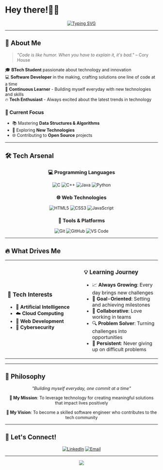 # Hey there!👋🏻

<div align="center">
  
 [![Typing SVG](https://readme-typing-svg.herokuapp.com?font=Times+New+Roman&weight=1200&size=30&duration=6000&pause=500&color=F720E2&width=435&lines=I'm+Pragati+Mishra%F0%9F%91%A9%F0%9F%8F%BB%E2%80%8D%F0%9F%92%BB)](https://git.io/typing-svg)
  
</div>

---

## 🌟 About Me

> *"Code is like humor. When you have to explain it, it's bad."* – Cory House

🎓 **BTech Student** passionate about technology and innovation  
💻 **Software Developer** in the making, crafting solutions one line of code at a time  
🌱 **Continuous Learner** - Building myself everyday with new technologies and skills  
🔥 **Tech Enthusiast** - Always excited about the latest trends in technology  

### 🎯 Current Focus
- 📚 Mastering **Data Structures & Algorithms**
- 🔬 Exploring **New Technologies**
- 🌐 Contributing to **Open Source** projects

---

## 🛠️ Tech Arsenal

<div align="center">

### 💻 Programming Languages
![C](https://img.shields.io/badge/C-00599C?style=for-the-badge&logo=c&logoColor=white)
![C++](https://img.shields.io/badge/C++-00599C?style=for-the-badge&logo=cplusplus&logoColor=white)
![Java](https://img.shields.io/badge/Java-ED8B00?style=for-the-badge&logo=openjdk&logoColor=white)
![Python](https://img.shields.io/badge/Python-3776AB?style=for-the-badge&logo=python&logoColor=white)

### 🌐 Web Technologies
![HTML5](https://img.shields.io/badge/HTML5-E34F26?style=for-the-badge&logo=html5&logoColor=white)
![CSS3](https://img.shields.io/badge/CSS3-1572B6?style=for-the-badge&logo=css3&logoColor=white)
![JavaScript](https://img.shields.io/badge/JavaScript-F7DF1E?style=for-the-badge&logo=javascript&logoColor=black)

### 🔧 Tools & Platforms
![Git](https://img.shields.io/badge/Git-F05032?style=for-the-badge&logo=git&logoColor=white)
![GitHub](https://img.shields.io/badge/GitHub-100000?style=for-the-badge&logo=github&logoColor=white)
![VS Code](https://img.shields.io/badge/VS_Code-0078D4?style=for-the-badge&logo=visual%20studio%20code&logoColor=white)

</div>

---

## 🔥 What Drives Me

<table>
<tr>
<td width="50%">

### 🚀 **Tech Interests**
- 🤖 **Artificial Intelligence**
- ☁️ **Cloud Computing**
- 📱 **Web Development**
- 🔐 **Cybersecurity**

</td>
<td width="50%">

### 💡 **Learning Journey**
- 📈 **Always Growing**: Every day brings new challenges
- 🎯 **Goal-Oriented**: Setting and achieving milestones
- 🤝 **Collaborative**: Love working in teams
- 🔍 **Problem Solver**: Turning challenges into opportunities
- 💪 **Persistent**: Never giving up on difficult problems

</td>
</tr>
</table>

---

<!--## 📊 GitHub Analytics

<div align="center">
  
  <img height="180em" src="https://github-readme-stats.vercel.app/api?username=Pragatimishra22&show_icons=true&theme=tokyonight&include_all_commits=true&count_private=true"/>
 

</div>


---

## 🏆 GitHub Trophies

<div align="center">
  
  [![trophy](https://github-profile-trophy.vercel.app/?username=Pragatimishra22&theme=tokyonight&no-frame=false&no-bg=false&margin-w=4)](https://github.com/ryo-ma/github-profile-trophy)
  
</div>

---

## 🌈 Activity Graph

<div align="center">
  
  [![Activity Graph](https://github-readme-activity-graph.vercel.app/graph?username=Pragatimishra22&theme=tokyo-night)](https://github.com/ashutosh00710/github-readme-activity-graph)
  
</div> 

--- -->

## 💭 Philosophy

<div align="center">
  
  *"Building myself everyday, one commit at a time"*
  
  **🎯 My Mission**: To leverage technology for creating meaningful solutions that impact lives positively
  
  **🌟 My Vision**: To become a skilled software engineer who contributes to the tech community
  
</div>

---

## 🤝 Let's Connect!

<div align="center">
  
  [![LinkedIn](https://img.shields.io/badge/LinkedIn-0077B5?style=for-the-badge&logo=linkedin&logoColor=white)](https://www.linkedin.com/in/pragati-mishra-865203334/)
  [![Email](https://img.shields.io/badge/Gmail-D14836?style=for-the-badge&logo=gmail&logoColor=white)](mailto:syncwithpragati@gmail.com)
  
</div>

---


<div align="center">
  <img src="https://capsule-render.vercel.app/api?type=waving&color=gradient&height=100&section=footer"/>
</div>
